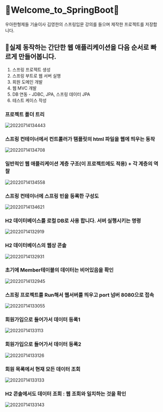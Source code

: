 # 🎈Welcome_to_SpringBoot🎈
우아한형제들 기술이사 김영한의 스프링입문 강의를 들으며 제작한 프로젝트를 저장합니다.

## 💎실제 동작하는 간단한 웹 애플리케이션을 다음 순서로 빠르게 만들어봅니다.

1. 스프링 프로젝트 생성
2. 스프링 부트로 웹 서버 실행
3. 회원 도메인 개발
4. 웹 MVC 개발
5. DB 연동 - JDBC, JPA, 스프링 데이터 JPA
6. 테스트 케이스 작성

### 프로젝트 폴더 트리
![20220714134443](https://user-images.githubusercontent.com/81701212/178901403-afae015f-a36e-4874-80dd-13f493b00a19.png)
### 스프링 컨테이너에서 컨트롤러가 템플릿의 html 파일을 웹에 띄우는 동작
![20220714134708](https://user-images.githubusercontent.com/81701212/178901427-e4887b0d-f951-424d-ab8b-b3bfa9f3cf74.png)
### 일반적인 웹 애플리케이션 계층 구조(이 프로젝트에도 적용) + 각 계층의 역찰
![20220714134558](https://user-images.githubusercontent.com/81701212/178901413-0feeb6a8-607b-4f78-b20d-57b0b9abb87e.png)
### 스프링 컨테이너에 스프링 빈을 등록한 구성도
![20220714134621](https://user-images.githubusercontent.com/81701212/178901417-a714babf-9630-4dbd-b909-a8d94ab9e350.png)


### H2 데이터베이스를 로컬 DB로 사용 합니다. 서버 실행시키는 명령
![20220714132919](https://user-images.githubusercontent.com/81701212/178899128-5d59c70f-840e-464a-8517-38dd9e173da5.png)
### H2 데이터베이스의 웹상 콘솔
![20220714132931](https://user-images.githubusercontent.com/81701212/178899133-05980a1a-eb89-412e-8329-b635da84d0c9.png)
### 초기에 Member테이블의 데이터는 비어있음을 확인
![20220714132945](https://user-images.githubusercontent.com/81701212/178899137-c0635943-95b4-492d-8c0a-ea6ce343777c.png)
### 스프링 프로젝트를 Run해서 웹서버를 띄우고 port 넘버 8080으로 접속
![20220714133055](https://user-images.githubusercontent.com/81701212/178899140-c849b67c-997b-45e7-a1a7-8681d5b8b7a5.png)
### 회원가입으로 들어가서 데이터 등록1
![20220714133113](https://user-images.githubusercontent.com/81701212/178899147-d14333b4-ceb7-4530-8aa9-b77771b39948.png)
### 회원가입으로 들어가서 데이터 등록2
![20220714133126](https://user-images.githubusercontent.com/81701212/178899154-9c3057bf-f42c-4dc2-92ea-5ee32b1884e3.png)
### 회원 목록에서 현재 모든 데이터 조회
![20220714133133](https://user-images.githubusercontent.com/81701212/178899156-fd835aa5-a5b8-46f1-b7a8-9c2b73089d52.png)
### H2 콘솔에서도 데이터 조회 : 웹 조회와 일치하는 것을 확인
![20220714133143](https://user-images.githubusercontent.com/81701212/178899158-5bb444f5-437a-4014-be46-fabf020734fa.png)

